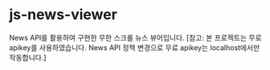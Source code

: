 # js-news-viewer
News API를 활용하여 구현한 무한 스크롤 뉴스 뷰어입니다. 
[참고: 본 프로젝트는 무로 apikey를 사용하였습니다. News API 정책 변경으로 무료 apikey는 localhost에서만 작동합니다.]
